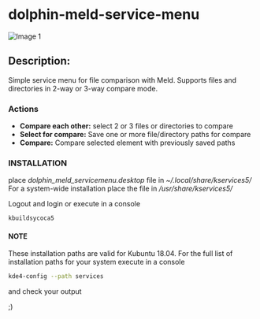# dolphin-meld-service-menu

![Image 1](https://raw.githubusercontent.com/ivavis/dolphin-meld-service-menu/master/screenshot/meld-compare-menu-1.png)

## Description: 

Simple service menu for file comparison with Meld.
Supports files and directories in 2-way or 3-way compare mode.

### Actions
* **Compare each other:** select 2 or 3 files or directories to compare
* **Select for compare:** Save one or more file/directory paths for compare
* **Compare:** Compare selected element with previously saved paths


### INSTALLATION
place *dolphin_meld_servicemenu.desktop* file in *~/.local/share/kservices5/*
For a system-wide installation place the file in */usr/share/kservices5/*

Logout and login or execute in a console
```bash
kbuildsycoca5
```

#### NOTE
These installation paths are valid for Kubuntu 18.04.
For the full list of installation paths for your system execute in a console 
```bash
kde4-config --path services
```
and check your output

;)
